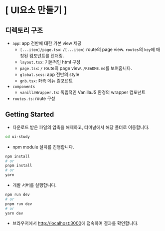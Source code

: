 # [ UI요소 만들기 ]

## 디렉토리 구조

- `app`: app 전반에 대한 기본 view 제공
  - `[...item]/page.tsx`: `/[...item]` route의 page view. `routes`의 `key`에 매칭된 컴포넌트를 렌더링.
  - `layout.tsx`: 기본적인 html 구성
  - `page.tsx`: `/` route의 page view. `/README.md`를 보여줍니다.
  - `global.scss`: app 전반의 style
  - `gnb.tsx`: 좌측 메뉴 컴포넌트
- `components`
  - `vanillaWrapper.ts`: 독립적인 VanillaJS 환경의 wrapper 컴포넌트
- `routes.ts`: route 구성

## Getting Started

- 다운로드 받은 파일의 압축을 해제하고, 터미널에서 해당 폴더로 이동합니다.

```bash
cd ui-study
```

- npm module 설치를 진행합니다.

```bash
npm install
# or
pnpm install
# or
yarn
```

- 개발 서버를 실행합니다.

```bash
npm run dev
# or
pnpm run dev
# or
yarn dev
```

- 브라우저에서 [http://localhost:3000](http://localhost:3000)에 접속하여 결과를 확인합니다.
